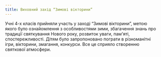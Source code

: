 ```yaml
---
title: Виховний захід “Зимові вікторини”
---
```


Учні 4-х класів прийняли участь у заході “Зимові вікторини”, метою якого було ознайомлення з особливостями зими, збагачення знань про традиції святкування Нового року, розвиток уваги, пам'яті, спостережливості. Дітям було запропоновано пограти в різноманітні ігри, вікторини, змагання, конкурси. Все це сприяло створенню святкової атмосфери.

<slideshow id="72157662539080089"></slideshow>

